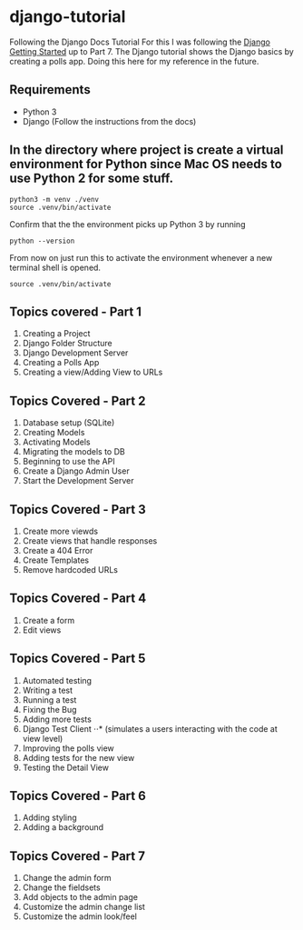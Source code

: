 # django-tutorial
Following the Django Docs Tutorial 
For this I was following the [Django Getting Started](https://docs.djangoproject.com/en/3.0/intro/tutorial01/) up to Part 7. 
The Django tutorial shows the Django basics by creating a polls app. 
Doing this here for my reference in the future. 

## Requirements 
* Python 3
* Django (Follow the instructions from the docs) 

## In the directory where project is create a virtual environment for Python since Mac OS needs to use Python 2 for some stuff.  
```text
python3 -m venv ./venv
source .venv/bin/activate
```
Confirm that the the environment picks up Python 3 by running 
```text
python --version
```
From now on just run this to activate the environment whenever a new terminal shell is opened.  
```text
source .venv/bin/activate
```
## Topics covered - Part 1
1. Creating a Project
2. Django Folder Structure
3. Django Development Server
4. Creating a Polls App
5. Creating a view/Adding View to URLs

## Topics Covered - Part 2
1. Database setup (SQLite)
2. Creating Models
3. Activating Models 
4. Migrating the models to DB
5. Beginning to use the API
6. Create a Django Admin User
7. Start the Development Server 

## Topics Covered - Part 3
1. Create more viewds
2. Create views that handle responses
3. Create a 404 Error
4. Create Templates
5. Remove hardcoded URLs

## Topics Covered - Part 4
1. Create a form
2. Edit views

## Topics Covered - Part 5
1. Automated testing
2. Writing a test
3. Running a test
4. Fixing the Bug
5. Adding more tests
6. Django Test Client 
⋅⋅* (simulates a users interacting with the code at view level)
7. Improving the polls view
8. Adding tests for the new view
9. Testing the Detail View 

## Topics Covered - Part 6
1. Adding styling
2. Adding a background 

## Topics Covered - Part 7
1. Change the admin form
2. Change the fieldsets
3. Add objects to the admin page
4. Customize the admin change list
5. Customize the admin look/feel

